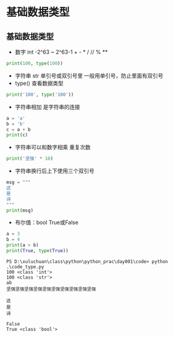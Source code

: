 # 基础数据类型

## 基础数据类型

- 数字 int -2^63 ~ 2^63-1 + - * / // % ** 

```python
print(100, type(100))
```

- 字符串 str 单引号或双引号里 一般用单引号，防止里面有双引号
- type() 查看数据类型

```python
print('100', type('100'))
```

- 字符串相加 是字符串的连接

```python
a = 'a'
b = 'b'
c = a + b
print(c)
```

- 字符串可以和数字相乘 重复次数

```python
print('坚强' * 10)
```

- 字符串换行后上下使用三个双引号

```python
msg = """
这
是
诗
"""
print(msg)
```

- 布尔值：bool True或False

```python
a = 3
b = 4
print(a > b)
print(True, type(True))
```


```
PS D:\xuluchuan\class\python\python_prac\day001\code> python .\code_type.py
100 <class 'int'>
100 <class 'str'>
ab
坚强坚强坚强坚强坚强坚强坚强坚强坚强坚强

这
是
诗

False
True <class 'bool'>
```



